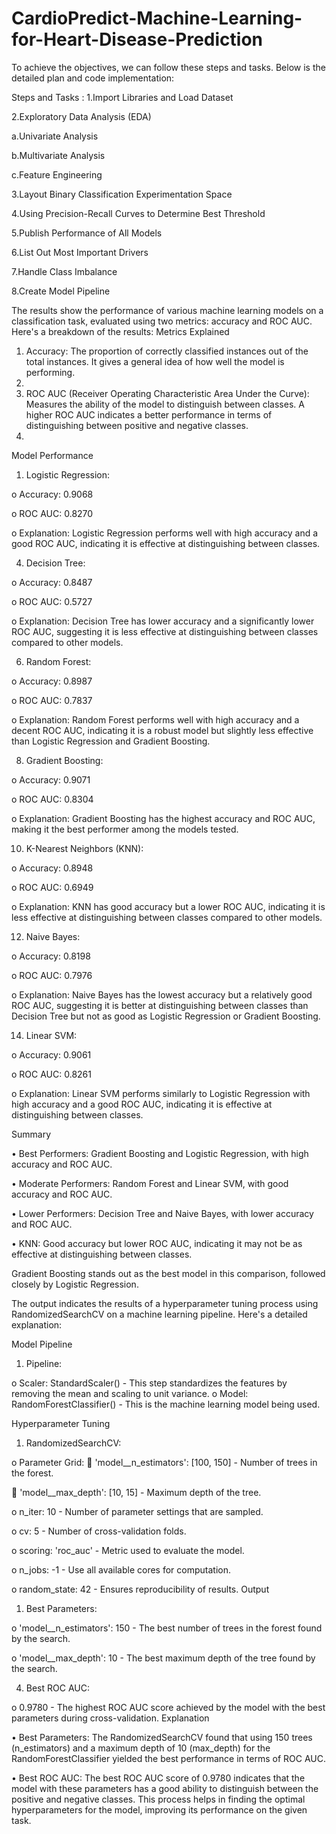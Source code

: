 # CardioPredict-Machine-Learning-for-Heart-Disease-Prediction
To achieve the objectives, we can follow these steps and tasks. Below is the detailed plan and code implementation:

Steps and Tasks :
1.Import Libraries and Load Dataset

2.Exploratory Data Analysis (EDA)

a.Univariate Analysis

b.Multivariate Analysis

c.Feature Engineering

3.Layout Binary Classification Experimentation Space

4.Using Precision-Recall Curves to Determine Best Threshold

5.Publish Performance of All Models

6.List Out Most Important Drivers

7.Handle Class Imbalance

8.Create Model Pipeline

The results show the performance of various machine learning models on a classification task, evaluated using two metrics: accuracy and ROC AUC. Here's a breakdown of the results:
Metrics Explained

1.	Accuracy: The proportion of correctly classified instances out of the total instances. It gives a general idea of how well the model is performing.
2.	
3.	ROC AUC (Receiver Operating Characteristic Area Under the Curve): Measures the ability of the model to distinguish between classes. A higher ROC AUC indicates a better performance in terms of distinguishing between positive and negative classes.
4.	
Model Performance

1.	Logistic Regression:
	
o	Accuracy: 0.9068

o	ROC AUC: 0.8270

o	Explanation: Logistic Regression performs well with high accuracy and a good ROC AUC, indicating it is effective at distinguishing between classes.

4.	Decision Tree:
   
o	Accuracy: 0.8487

o	ROC AUC: 0.5727

o	Explanation: Decision Tree has lower accuracy and a significantly lower ROC AUC, suggesting it is less effective at distinguishing between classes compared to other models.

6.	Random Forest:
   
o	Accuracy: 0.8987

o	ROC AUC: 0.7837

o	Explanation: Random Forest performs well with high accuracy and a decent ROC AUC, indicating it is a robust model but slightly less effective than Logistic Regression and Gradient Boosting.

8.	Gradient Boosting:
   
o	Accuracy: 0.9071

o	ROC AUC: 0.8304

o	Explanation: Gradient Boosting has the highest accuracy and ROC AUC, making it the best performer among the models tested.

10.	K-Nearest Neighbors (KNN):
    
o	Accuracy: 0.8948

o	ROC AUC: 0.6949

o	Explanation: KNN has good accuracy but a lower ROC AUC, indicating it is less effective at distinguishing between classes compared to other models.

12.	Naive Bayes:
    
o	Accuracy: 0.8198

o	ROC AUC: 0.7976

o	Explanation: Naive Bayes has the lowest accuracy but a relatively good ROC AUC, suggesting it is better at distinguishing between classes than Decision Tree but not as good as Logistic Regression or Gradient Boosting.

14.	Linear SVM:
    
o	Accuracy: 0.9061

o	ROC AUC: 0.8261

o	Explanation: Linear SVM performs similarly to Logistic Regression with high accuracy and a good ROC AUC, indicating it is effective at distinguishing between classes.

Summary

•	Best Performers: Gradient Boosting and Logistic Regression, with high accuracy and ROC AUC.

•	Moderate Performers: Random Forest and Linear SVM, with good accuracy and ROC AUC.

•	Lower Performers: Decision Tree and Naive Bayes, with lower accuracy and ROC AUC.

•	KNN: Good accuracy but lower ROC AUC, indicating it may not be as effective at distinguishing between classes.

Gradient Boosting stands out as the best model in this comparison, followed closely by Logistic Regression.


The output indicates the results of a hyperparameter tuning process using RandomizedSearchCV on a machine learning pipeline. Here's a detailed explanation:

Model Pipeline

1.	Pipeline:
   
o	Scaler: StandardScaler() - This step standardizes the features by removing the mean and scaling to unit variance.
o	Model: RandomForestClassifier() - This is the machine learning model being used.

Hyperparameter Tuning

1.	RandomizedSearchCV:
   
o	Parameter Grid:
	'model__n_estimators': [100, 150] - Number of trees in the forest.

	'model__max_depth': [10, 15] - Maximum depth of the tree.

o	n_iter: 10 - Number of parameter settings that are sampled.

o	cv: 5 - Number of cross-validation folds.

o	scoring: 'roc_auc' - Metric used to evaluate the model.

o	n_jobs: -1 - Use all available cores for computation.

o	random_state: 42 - Ensures reproducibility of results.
Output

1.	Best Parameters:
   
o	'model__n_estimators': 150 - The best number of trees in the forest found by the search.

o	'model__max_depth': 10 - The best maximum depth of the tree found by the search.

4.	Best ROC AUC:
   
o	0.9780 - The highest ROC AUC score achieved by the model with the best parameters during cross-validation.
Explanation

•	Best Parameters: The RandomizedSearchCV found that using 150 trees (n_estimators) and a maximum depth of 10 (max_depth) for the RandomForestClassifier yielded the best performance in terms of ROC AUC.

•	Best ROC AUC: The best ROC AUC score of 0.9780 indicates that the model with these parameters has a good ability to distinguish between the positive and negative classes.
This process helps in finding the optimal hyperparameters for the model, improving its performance on the given task.


